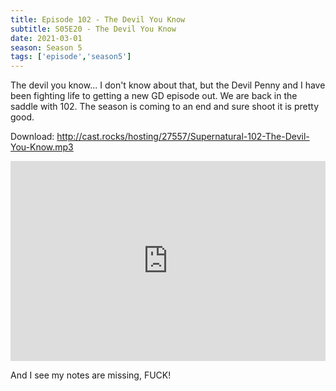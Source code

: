 ```yaml
---
title: Episode 102 - The Devil You Know
subtitle: S05E20 - The Devil You Know
date: 2021-03-01
season: Season 5
tags: ['episode','season5']
---
```


The devil you know... I don't know about that, but the Devil Penny and I have been fighting life to getting a new GD episode out.  We are back in the saddle with 102. The season is coming to an end and sure shoot it is pretty good.

Download: <a href="http://cast.rocks/hosting/27557/Supernatural-102-The-Devil-You-Know.mp3" Alt="Episode 102 - The Devil You Know">http://cast.rocks/hosting/27557/Supernatural-102-The-Devil-You-Know.mp3</a>

<iframe src="https://cast.rocks/player/27557/Supernatural-102-The-Devil-You-Know.mp3?episodeTitle=Episode%20102%20-%20The%20Devil%20You%20Know&podcastTitle=Couple%20of%20Idjits&episodeDate=March%202nd%2C%202021&imageURL=https%3A%2F%2Fcast.rocks%2Fhosting%2F27557%2Ffeeds%2FCAURZ.jpg" style="border: none; min-height: 265px; max-height: 320px; max-width: 558px; min-width: 270px; width: 100%; height: 100%;" scrollbars="no"></iframe>

And I see my notes are missing, FUCK!

